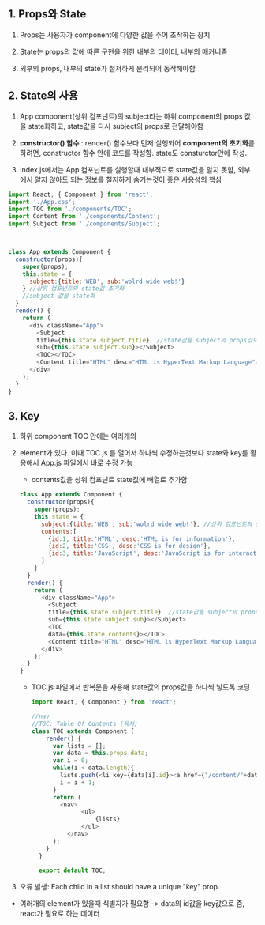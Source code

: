## 1. Props와 State

1. Props는 사용자가 component에 다양한 값을 주어 조작하는 장치

2. State는 props의 값에 따른 구현을 위한 내부의 데이터, 내부의 매커니즘

3. 외부의 props, 내부의 state가 철저하게 분리되어 동작해야함



## 2. State의 사용

1. App component(상위 컴포넌트)의 subject라는 하위 component의 props 값을 state화하고, state값을 다시 subject의 props로 전달해야함

2. **constructor() 함수** : render() 함수보다 먼저 실행되어 **component의 초기화**를 하려면,  constructor 함수 안에 코드를 작성함. state도 consturctor안에 작성.

3. index.js에서는 App 컴포넌트를 실행할때 내부적으로 state값을 알지 못함, 외부에서 알지 않아도 되는 정보를 철저하게 숨기는것이 좋은 사용성의 핵심 

```js
import React, { Component } from 'react';
import './App.css';
import TOC from './components/TOC';
import Content from './components/Content';
import Subject from './components/Subject';



class App extends Component {
  constructor(props){
    super(props);
    this.state = {
      subject:{title:'WEB', sub:'wolrd wide web!'}
    } //상위 컴포넌트의 state값 초기화
    //subject 값을 state화
  }
  render() {
    return (
      <div className="App">
        <Subject 
        title={this.state.subject.title}  //state값을 subject의 props값으로 다시 줌
        sub={this.state.subject.sub}></Subject>
        <TOC></TOC>
        <Content title="HTML" desc="HTML is HyperText Markup Language"></Content>
      </div>
    );
  }
}
```



## 3. Key

1. 하위 component TOC 안에는 여러개의 <li> element가 있다. 이때 TOC.js 를 열어서 하나씩 수정하는것보다 state와 key를 활용해서 App.js 파일에서 바로 수정 가능
   
   - contents값을 상위 컴포넌트 state값에 배열로 추가함
   
   ```js
   class App extends Component {
     constructor(props){
       super(props);
       this.state = {
         subject:{title:'WEB', sub:'wolrd wide web!'}, //상위 컴포넌트의 state값 초기화, subject 값을 state화
         contents:[
           {id:1, title:'HTML', desc:'HTML is for information'},
           {id:2, title:'CSS', desc:'CSS is for design'},
           {id:3, title:'JavaScript', desc:'JavaScript is for interactive'}
         ]
       } 
     }
     render() {
       return (
         <div className="App">
           <Subject 
           title={this.state.subject.title}  //state값을 subject의 props값으로 다시 줌
           sub={this.state.subject.sub}></Subject>
           <TOC 
           data={this.state.contents}></TOC>
           <Content title="HTML" desc="HTML is HyperText Markup Language"></Content>
         </div>
       );
     }
   }
   ```
   
   - TOC.js 파일에서 반복문을 사용해 state값의 props값을 하나씩 넣도록 코딩
     
     ```js
     import React, { Component } from 'react';
     
     //nav
     //TOC: Table Of Contents (목차)
     class TOC extends Component {
         render() {
           var lists = [];
           var data = this.props.data;
           var i = 0;
           while(i < data.length){
             lists.push(<li key={data[i].id}><a href={"/content/"+data[i].id}>{data[i].title}</a></li>);
             i = i + 1;
           }
           return (
             <nav>
                   <ul>
                       {lists}
                   </ul>
               </nav>
           );
         }
       }
       
       export default TOC;
     ```

2. 오류 발생: Each child in a list should have a unique "key" prop.
- 여러개의 element가 있을때 식별자가 필요함 -> data의 id값을 key값으로 줌, react가 필요로 하는 데이터


